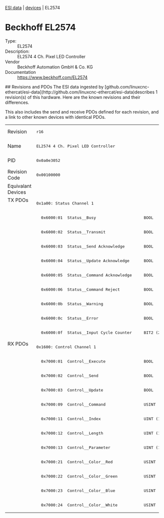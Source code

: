 <div class="nav"><a href="/esi-data">ESI data</a> | <a href="/esi-data/devices">devices</a> | EL2574</div>

#  Beckhoff EL2574

<dl>
  <dt>Type:</dt><dd>EL2574</dd>
  <dt>Description:</dt><dd>EL2574 4 Ch. Pixel LED Controller</dd>
  <dt>Vendor</dt><dd>Beckhoff Automation GmbH & Co. KG</dd>
  <dt>Documentation</dt><dd><a href="https://www.beckhoff.com/EL2574">https://www.beckhoff.com/EL2574</a></dd>
</dl>
## Revisions and PDOs
The ESI data ingested by [github.com/linuxcnc-ethercat/esi-data](http://github.com/linuxcnc-ethercat/esi-data)describes 1 revision(s) of this hardware.  Here are the known revisions and their differences.

This also includes the send and receive PDOs defined for each revision, and a link to other known devices with identical PDOs.

<table>
<tr >
<td class="first">Revision</td>
<td ><pre>r16</pre></td>
</tr>
<tr >
<td class="first">Name</td>
<td ><pre>EL2574 4 Ch. Pixel LED Controller</pre></td>
</tr>
<tr >
<td class="first">PID</td>
<td ><pre>0x0a0e3052</pre></td>
</tr>
<tr >
<td class="first">Revision Code</td>
<td ><pre>0x00100000</pre></td>
</tr>
<tr >
<td class="first">Equivalant Devices</td>
<td ></td>
</tr>
<tr class="txpdo pdosection">
<td class="first" rowspan=10 valign=top>TX PDOs</td>
<td><pre>0x1a00: Status Channel 1</pre></td>
<td></td>
</tr>
<tr class="txpdo">
<td ><pre>  0x6000:01  Status__Busy                    BOOL</pre></td>
</tr>
<tr class="txpdo">
<td ><pre>  0x6000:02  Status__Transmit                BOOL</pre></td>
</tr>
<tr class="txpdo">
<td ><pre>  0x6000:03  Status__Send Acknowledge        BOOL</pre></td>
</tr>
<tr class="txpdo">
<td ><pre>  0x6000:04  Status__Update Acknowledge      BOOL</pre></td>
</tr>
<tr class="txpdo">
<td ><pre>  0x6000:05  Status__Command Acknowledge     BOOL</pre></td>
</tr>
<tr class="txpdo">
<td ><pre>  0x6000:06  Status__Command Reject          BOOL</pre></td>
</tr>
<tr class="txpdo">
<td ><pre>  0x6000:0b  Status__Warning                 BOOL</pre></td>
</tr>
<tr class="txpdo">
<td ><pre>  0x6000:0c  Status__Error                   BOOL</pre></td>
</tr>
<tr class="txpdo">
<td ><pre>  0x6000:0f  Status__Input Cycle Counter     BIT2 (2 bits)</pre></td>
</tr>
<tr class="rxpdo pdosection">
<td class="first" rowspan=12 valign=top>RX PDOs</td>
<td><pre>0x1600: Control Channel 1</pre></td>
<td></td>
</tr>
<tr class="rxpdo">
<td ><pre>  0x7000:01  Control__Execute                BOOL</pre></td>
</tr>
<tr class="rxpdo">
<td ><pre>  0x7000:02  Control__Send                   BOOL</pre></td>
</tr>
<tr class="rxpdo">
<td ><pre>  0x7000:03  Control__Update                 BOOL</pre></td>
</tr>
<tr class="rxpdo">
<td ><pre>  0x7000:09  Control__Command                USINT (8 bits)</pre></td>
</tr>
<tr class="rxpdo">
<td ><pre>  0x7000:11  Control__Index                  UINT (16 bits)</pre></td>
</tr>
<tr class="rxpdo">
<td ><pre>  0x7000:12  Control__Length                 UINT (16 bits)</pre></td>
</tr>
<tr class="rxpdo">
<td ><pre>  0x7000:13  Control__Parameter              UINT (16 bits)</pre></td>
</tr>
<tr class="rxpdo">
<td ><pre>  0x7000:21  Control__Color__Red             USINT (8 bits)</pre></td>
</tr>
<tr class="rxpdo">
<td ><pre>  0x7000:22  Control__Color__Green           USINT (8 bits)</pre></td>
</tr>
<tr class="rxpdo">
<td ><pre>  0x7000:23  Control__Color__Blue            USINT (8 bits)</pre></td>
</tr>
<tr class="rxpdo">
<td ><pre>  0x7000:24  Control__Color__White           USINT (8 bits)</pre></td>
</tr>
</table>
